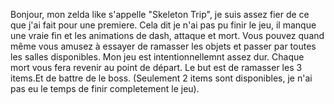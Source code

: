 Bonjour, mon zelda like s'appelle "Skeleton Trip", je suis assez fier de ce que j'ai fait pour une premiere. Cela dit je n'ai pas pu finir le jeu, il manque une vraie fin et les animations de dash, attaque et mort. Vous pouvez quand même vous amusez à essayer de ramasser les objets et passer par toutes les salles disponibles.
Mon jeu est intentionnellemnt assez dur. Chaque mort vous fera revenir au point de départ. Le but est de ramasser les 3 items.Et de battre de le boss. (Seulement 2 items sont disponibles, je n'ai pas eu le temps de finir completement le jeu).

 
